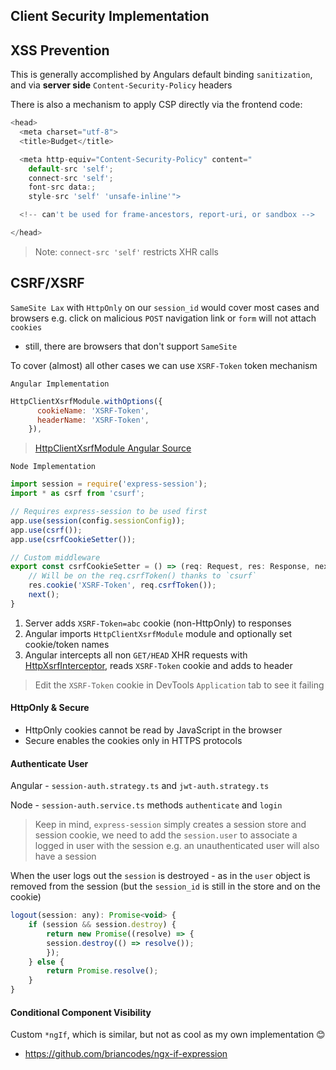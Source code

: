 ## Client Security Implementation

## XSS Prevention

This is generally accomplished by Angulars default binding `sanitization`, and via **server side** `Content-Security-Policy` headers

There is also a mechanism to apply CSP directly via the frontend code:

```javascript
<head>
  <meta charset="utf-8">
  <title>Budget</title>

  <meta http-equiv="Content-Security-Policy" content="
    default-src 'self';
    connect-src 'self';
    font-src data:;
    style-src 'self' 'unsafe-inline'">

  <!-- can't be used for frame-ancestors, report-uri, or sandbox -->

</head>
```

> Note: `connect-src 'self'` restricts XHR calls

## CSRF/XSRF

`SameSite Lax` with `HttpOnly` on our `session_id` would cover most cases and browsers e.g. click on malicious `POST` navigation link or `form` will not attach `cookies`

- still, there are browsers that don't support `SameSite`

To cover (almost) all other cases we can use `XSRF-Token` token mechanism

`Angular Implementation`
```javascript
HttpClientXsrfModule.withOptions({
      cookieName: 'XSRF-Token',
      headerName: 'XSRF-Token',
    }),
```

> [HttpClientXsrfModule Angular Source](https://github.com/angular/angular/blob/master/packages/common/http/src/xsrf.ts)

`Node Implementation`
```javascript
import session = require('express-session');
import * as csrf from 'csurf';

// Requires express-session to be used first
app.use(session(config.sessionConfig));
app.use(csrf());
app.use(csrfCookieSetter());

// Custom middleware
export const csrfCookieSetter = () => (req: Request, res: Response, next: NextFunction) => {
    // Will be on the req.csrfToken() thanks to `csurf`
    res.cookie('XSRF-Token', req.csrfToken());
    next();
}
```

1. Server adds `XSRF-Token=abc` cookie (non-HttpOnly) to responses
1. Angular imports `HttpClientXsrfModule` module and optionally set cookie/token names
1. Angular intercepts all non `GET/HEAD` XHR requests with [HttpXsrfInterceptor](https://github.com/angular/angular/blob/9.1.1/packages/common/http/src/xsrf.ts#L70), reads `XSRF-Token` cookie and adds to header 

> Edit the `XSRF-Token` cookie in DevTools `Application` tab to see it failing

#### HttpOnly & Secure

- HttpOnly cookies cannot be read by JavaScript in the browser
- Secure enables the cookies only in HTTPS protocols

#### Authenticate User

Angular - `session-auth.strategy.ts` and `jwt-auth.strategy.ts`

Node - `session-auth.service.ts` methods `authenticate` and `login`

> Keep in mind, `express-session` simply creates a session store and session cookie, we need to add the `session.user` to associate a logged in user with the session e.g. an unauthenticated user will also have a session

When the user logs out the `session` is destroyed - as in the `user` object is removed from the session (but the `session_id` is still in the store and on the cookie)

```javascript
logout(session: any): Promise<void> {
    if (session && session.destroy) {
        return new Promise((resolve) => {
        session.destroy(() => resolve());
        });
    } else {
        return Promise.resolve();
    }
}
```

#### Conditional Component Visibility

Custom `*ngIf`, which is similar, but not as cool as my own implementation 😊

- https://github.com/briancodes/ngx-if-expression